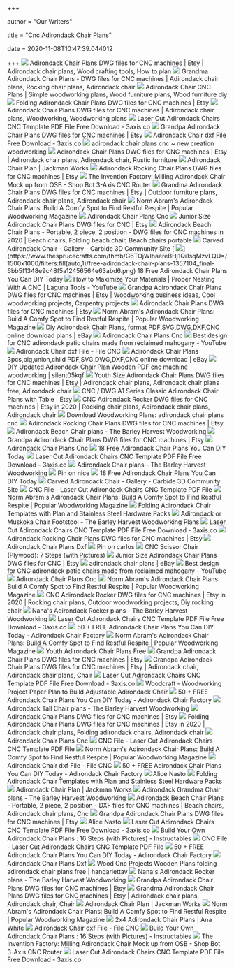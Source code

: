 +++
        
author = "Our Writers"
        
title = "Cnc Adirondack Chair Plans"
        
date = 2020-11-08T10:47:39.044012
        
+++
[ ![](https://i.pinimg.com/originals/00/63/c2/0063c2d5701847679d42f7df264c88dc.jpg)](https://i.pinimg.com/originals/00/63/c2/0063c2d5701847679d42f7df264c88dc.jpg) Adirondack Chair Plans DWG files for CNC machines | Etsy | Adirondack chair  plans, Wood crafting tools, How to plan
[ ![](https://i.pinimg.com/736x/03/c0/1a/03c01a72be343fa8dcd1ae26fd3005a8.jpg)](https://i.pinimg.com/736x/03/c0/1a/03c01a72be343fa8dcd1ae26fd3005a8.jpg) Grandma Adirondack Chair Plans - DWG files for CNC machines | Adirondack  chair plans, Rocking chair plans, Adirondack chair
[ ![](https://i.pinimg.com/736x/e6/9f/39/e69f3932ea54bf3297b1280e99be2958.jpg)](https://i.pinimg.com/736x/e6/9f/39/e69f3932ea54bf3297b1280e99be2958.jpg) Adirondack Chair CNC Plans | Simple woodworking plans, Wood furniture plans,  Wood furniture diy
[ ![](https://i.etsystatic.com/7718162/r/il/95764f/907159526/il_570xN.907159526_e61e.jpg)](https://i.etsystatic.com/7718162/r/il/95764f/907159526/il_570xN.907159526_e61e.jpg) Folding Adirondack Chair Plans DWG files for CNC machines | Etsy
[ ![](https://i.pinimg.com/originals/20/6e/15/206e15330ea75476a3b8459c31ee70f0.jpg)](https://i.pinimg.com/originals/20/6e/15/206e15330ea75476a3b8459c31ee70f0.jpg) Adirondack Chair Plans DWG files for CNC machines | Adirondack chair plans,  Woodworking, Woodworking plans
[ ![](https://3axis.co/user-images/pok3wk87.jpg)](https://3axis.co/user-images/pok3wk87.jpg) Laser Cut Adirondack Chairs CNC Template PDF File Free Download - 3axis.co
[ ![](https://i.etsystatic.com/7718162/r/il/7ba5aa/416092730/il_570xN.416092730_gdp5.jpg)](https://i.etsystatic.com/7718162/r/il/7ba5aa/416092730/il_570xN.416092730_gdp5.jpg) Grandpa Adirondack Chair Plans DWG files for CNC machines | Etsy
[ ![](https://3axis.co/user-images/eox604oz.png)](https://3axis.co/user-images/eox604oz.png) Adirondack Chair dxf File Free Download - 3axis.co
[ ![](http://robbycuthbert.files.wordpress.com/2011/11/dsc04410.jpg?w=920)](http://robbycuthbert.files.wordpress.com/2011/11/dsc04410.jpg?w=920) adirondack chair plans cnc ~ new creation woodworking
[ ![](https://i.pinimg.com/originals/9f/34/59/9f34594a832c5c5fe3611c5f8bcf6474.jpg)](https://i.pinimg.com/originals/9f/34/59/9f34594a832c5c5fe3611c5f8bcf6474.jpg) Adirondack Chair Plans DWG files for CNC machines | Etsy | Adirondack chair  plans, Adirondack chair, Rustic furniture
[ ![](https://i1.wp.com/www.jackmanworks.com/wp-content/uploads/Screenshot-2019-08-25-22.04.51.png?fit=954%2C954&ssl=1)](https://i1.wp.com/www.jackmanworks.com/wp-content/uploads/Screenshot-2019-08-25-22.04.51.png?fit=954%2C954&ssl=1) Adirondack Chair Plan | Jackman Works
[ ![](https://i.etsystatic.com/7718162/r/il/4ef834/909450807/il_570xN.909450807_45w2.jpg)](https://i.etsystatic.com/7718162/r/il/4ef834/909450807/il_570xN.909450807_45w2.jpg) Adirondack Rocking Chair Plans DWG files for CNC machines | Etsy
[ ![](http://1.bp.blogspot.com/-WIT_67J2zzY/UlTpnwQAraI/AAAAAAAADAA/Il4B588YMI8/s1600/chair.jpg)](http://1.bp.blogspot.com/-WIT_67J2zzY/UlTpnwQAraI/AAAAAAAADAA/Il4B588YMI8/s1600/chair.jpg) The Invention Factory: Milling Adirondack Chair Mock up from OSB - Shop Bot  3-Axis CNC Router
[ ![](https://i.pinimg.com/736x/f6/4f/5a/f64f5a6d993df62132c57338b1ebad3d.jpg)](https://i.pinimg.com/736x/f6/4f/5a/f64f5a6d993df62132c57338b1ebad3d.jpg) Grandma Adirondack Chair Plans DWG files for CNC machines | Etsy | Outdoor furniture  plans, Adirondack chair plans, Adirondack chair
[ ![](https://cdn.popularwoodworking.com/wp-content/uploads/2018/12/norm-abrams-and-steven-shanesy-adirondack-chair-opener.jpg)](https://cdn.popularwoodworking.com/wp-content/uploads/2018/12/norm-abrams-and-steven-shanesy-adirondack-chair-opener.jpg) Norm Abram's Adirondack Chair Plans: Build A Comfy Spot to Find Restful  Respite | Popular Woodworking Magazine
[ ![](https://lh3.googleusercontent.com/proxy/uyoXp79i1aU0hS1YyrwWu2VW0HJTDOExIMToIXavEQ2hFU0arxJWh-OEEzW9h48na3xaMjS_bY48MUYdu4bSlYpO7eBOmgqP7wJLUI0bA-EsNTol0vPemdlQf5o=s0-d)](https://lh3.googleusercontent.com/proxy/uyoXp79i1aU0hS1YyrwWu2VW0HJTDOExIMToIXavEQ2hFU0arxJWh-OEEzW9h48na3xaMjS_bY48MUYdu4bSlYpO7eBOmgqP7wJLUI0bA-EsNTol0vPemdlQf5o=s0-d) Adirondack Chair Plans Cnc
[ ![](https://i.etsystatic.com/7718162/r/il/93ca45/498766438/il_570xN.498766438_4m97.jpg)](https://i.etsystatic.com/7718162/r/il/93ca45/498766438/il_570xN.498766438_4m97.jpg) Junior Size Adirondack Chair Plans DWG files for CNC | Etsy
[ ![](https://i.pinimg.com/originals/0a/63/e1/0a63e16d72abd7d3eba19fb187d4d927.jpg)](https://i.pinimg.com/originals/0a/63/e1/0a63e16d72abd7d3eba19fb187d4d927.jpg) Adirondack Beach Chair Plans - Portable, 2 piece, 2 position - DWG files  for CNC machines in 2020 | Beach chairs, Folding beach chair, Beach chairs  portable
[ ![](https://community.carbide3d.com/uploads/default/original/2X/b/ba17bdc02a869c92d7ecf8e0c95e1daa3204e596.JPG)](https://community.carbide3d.com/uploads/default/original/2X/b/ba17bdc02a869c92d7ecf8e0c95e1daa3204e596.JPG) Carved Adirondack Chair - Gallery - Carbide 3D Community Site
[ ![](https://www.thesprucecrafts.com/thmb/G6TOjWIhaereBHj1Qi1sqMzvLQU=/1500x1000/filters:fill(auto,1)/free-adirondack-chair-plans-1357104_final-6bb5f1348e9c48f5a12456564e63abd6.png)](https://www.thesprucecrafts.com/thmb/G6TOjWIhaereBHj1Qi1sqMzvLQU=/1500x1000/filters:fill(auto,1)/free-adirondack-chair-plans-1357104_final-6bb5f1348e9c48f5a12456564e63abd6.png) 18 Free Adirondack Chair Plans You Can DIY Today
[ ![](https://i.ytimg.com/vi/zy2OhR2ISP4/maxresdefault.jpg)](https://i.ytimg.com/vi/zy2OhR2ISP4/maxresdefault.jpg) How to Maximize Your Materials | Proper Nesting With A CNC | Laguna Tools -  YouTube
[ ![](https://i.pinimg.com/originals/ce/99/7d/ce997d33d0f3b9c01f1eef1b4718e750.jpg)](https://i.pinimg.com/originals/ce/99/7d/ce997d33d0f3b9c01f1eef1b4718e750.jpg) Grandpa Adirondack Chair Plans DWG files for CNC machines | Etsy |  Woodworking business ideas, Cool woodworking projects, Carpentry projects
[ ![](https://i.etsystatic.com/7718162/r/il/5c6376/1647423631/il_570xN.1647423631_sx9q.jpg)](https://i.etsystatic.com/7718162/r/il/5c6376/1647423631/il_570xN.1647423631_sx9q.jpg) Adirondack Chair Plans DWG files for CNC machines | Etsy
[ ![](https://cdn.popularwoodworking.com/wp-content/uploads/2018/12/9-norm-abrams-and-steven-shanesy-adirondack-chair-681x1024.jpg)](https://cdn.popularwoodworking.com/wp-content/uploads/2018/12/9-norm-abrams-and-steven-shanesy-adirondack-chair-681x1024.jpg) Norm Abram's Adirondack Chair Plans: Build A Comfy Spot to Find Restful  Respite | Popular Woodworking Magazine
[ ![](https://i.ebayimg.com/images/g/ExQAAOSw2GdfGsa2/s-l300.png)](https://i.ebayimg.com/images/g/ExQAAOSw2GdfGsa2/s-l300.png) Diy Adirondack Chair Plans, format PDF,SVG,DWG,DXF,CNC online download plans  | eBay
[ ![](https://curiolair.files.wordpress.com/2012/05/skull_chair_by_bokusenshi-d3c54lr.jpg?w=630)](https://curiolair.files.wordpress.com/2012/05/skull_chair_by_bokusenshi-d3c54lr.jpg?w=630) Adirondack Chair Plans Cnc
[ ![](https://i.ytimg.com/vi/9aCv-5qz-sc/maxresdefault.jpg)](https://i.ytimg.com/vi/9aCv-5qz-sc/maxresdefault.jpg) Best design for CNC adirondack patio chairs made from reclaimed mahogany -  YouTube
[ ![](https://filecnc.com/8372-home_default/Adirondack-Chair-dxf-File.jpg)](https://filecnc.com/8372-home_default/Adirondack-Chair-dxf-File.jpg) Adirondack Chair dxf File - File CNC
[ ![](https://i.ebayimg.com/images/g/FVYAAOSwg1FfSeXF/s-l300.png)](https://i.ebayimg.com/images/g/FVYAAOSwg1FfSeXF/s-l300.png) Adirondack Chair Plans 3pcs,big,union,child PDF,SVG,DWG,DXF,CNC online  download | eBay
[ ![](http://eyemeansit.files.wordpress.com/2012/10/2012-10-20_11-44-21.jpg)](http://eyemeansit.files.wordpress.com/2012/10/2012-10-20_11-44-21.jpg) DIY Updated Adirondack Chair Plan Wooden PDF cnc machine woodworking |  silent05kqf
[ ![](https://i.pinimg.com/originals/a2/ce/11/a2ce11516b4c34c4c8fb46ba504925ce.jpg)](https://i.pinimg.com/originals/a2/ce/11/a2ce11516b4c34c4c8fb46ba504925ce.jpg) Youth Size Adirondack Chair Plans DWG files for CNC machines | Etsy | Adirondack  chair plans, Adirondack chair plans free, Adirondack chair
[ ![](https://i.etsystatic.com/22507072/r/il/bb0923/2257854589/il_570xN.2257854589_avwa.jpg)](https://i.etsystatic.com/22507072/r/il/bb0923/2257854589/il_570xN.2257854589_avwa.jpg) CNC / DWG A1 Series Classic Adirondack Chair Plans with Table | Etsy
[ ![](https://i.pinimg.com/736x/b4/77/25/b477257c89ddd200364889390b4e2cae.jpg)](https://i.pinimg.com/736x/b4/77/25/b477257c89ddd200364889390b4e2cae.jpg) CNC Adirondack Rocker DWG files for CNC machines | Etsy in 2020 | Rocking chair  plans, Adirondack chair plans, Adirondack chair
[ ![](https://img1.etsystatic.com/009/0/7718162/il_570xN.416142545_1ifm.jpg)](https://img1.etsystatic.com/009/0/7718162/il_570xN.416142545_1ifm.jpg) Download Woodworking Plans: adirondack chair plans cnc
[ ![](https://i.etsystatic.com/7718162/r/il/1e79a6/907434842/il_570xN.907434842_ddyh.jpg)](https://i.etsystatic.com/7718162/r/il/1e79a6/907434842/il_570xN.907434842_ddyh.jpg) Adirondack Rocking Chair Plans DWG files for CNC machines | Etsy
[ ![](http://www.plansinwood.com/CNC4%20large.JPG)](http://www.plansinwood.com/CNC4%20large.JPG) Adirondack Beach Chair plans - The Barley Harvest Woodworking
[ ![](https://i.etsystatic.com/7718162/r/il/dad564/2185852023/il_570xN.2185852023_qnj9.jpg)](https://i.etsystatic.com/7718162/r/il/dad564/2185852023/il_570xN.2185852023_qnj9.jpg) Grandpa Adirondack Chair Plans DWG files for CNC machines | Etsy
[ ![](https://lh4.googleusercontent.com/proxy/6bm_zqc5_bx5n6jRZ9bJx9IcY7CQHWOpCy-p_x-5is4N3_-dy3JsemA_nTWzIKstKhiuyMzK8Aae324NSfh8E9QJg-QxinnUcabB6FBBN4AnNePqxNe80CmZteDYfcXVfA=s0-d)](https://lh4.googleusercontent.com/proxy/6bm_zqc5_bx5n6jRZ9bJx9IcY7CQHWOpCy-p_x-5is4N3_-dy3JsemA_nTWzIKstKhiuyMzK8Aae324NSfh8E9QJg-QxinnUcabB6FBBN4AnNePqxNe80CmZteDYfcXVfA=s0-d) Adirondack Chair Plans Cnc
[ ![](https://www.thesprucecrafts.com/thmb/C7aCFPvuL6mXIvVHqLxomVGshmc=/713x500/filters:no_upscale():max_bytes(150000):strip_icc()/skip-to-my-lou-free-adirondack-chair-plans-580f86e83df78c2c73ab4815.jpg)](https://www.thesprucecrafts.com/thmb/C7aCFPvuL6mXIvVHqLxomVGshmc=/713x500/filters:no_upscale():max_bytes(150000):strip_icc()/skip-to-my-lou-free-adirondack-chair-plans-580f86e83df78c2c73ab4815.jpg) 18 Free Adirondack Chair Plans You Can DIY Today
[ ![](https://cdn.3axis.co/user-images/6o3yl4p7_thumb.jpg)](https://cdn.3axis.co/user-images/6o3yl4p7_thumb.jpg) Laser Cut Adirondack Chairs CNC Template PDF File Free Download - 3axis.co
[ ![](https://www.plansinwood.com/adirondackgroup.JPG)](https://www.plansinwood.com/adirondackgroup.JPG) Adirondack Chair plans - The Barley Harvest Woodworking
[ ![](https://i.pinimg.com/736x/dc/74/a4/dc74a4b186b979c67954fc8a4142ffc6.jpg)](https://i.pinimg.com/736x/dc/74/a4/dc74a4b186b979c67954fc8a4142ffc6.jpg) Pin on nice
[ ![](https://www.thesprucecrafts.com/thmb/uOkvkDe0YtYOQhJg0RKSVm1amlQ=/797x558/filters:no_upscale():max_bytes(150000):strip_icc()/yellawood-free-adirondack-chair-plans-5a0b0b8cb39d03003793f895.jpg)](https://www.thesprucecrafts.com/thmb/uOkvkDe0YtYOQhJg0RKSVm1amlQ=/797x558/filters:no_upscale():max_bytes(150000):strip_icc()/yellawood-free-adirondack-chair-plans-5a0b0b8cb39d03003793f895.jpg) 18 Free Adirondack Chair Plans You Can DIY Today
[ ![](https://community.carbide3d.com/uploads/default/original/2X/c/c5277958cdfb93ab72663609292261233cbf0422.jpg)](https://community.carbide3d.com/uploads/default/original/2X/c/c5277958cdfb93ab72663609292261233cbf0422.jpg) Carved Adirondack Chair - Gallery - Carbide 3D Community Site
[ ![](https://cncfile.com//storage/app/images/2/thumbnail/078yppmo.jpg)](https://cncfile.com//storage/app/images/2/thumbnail/078yppmo.jpg) CNC File - Laser Cut Adirondack Chairs CNC Template PDF File
[ ![](https://cdn.popularwoodworking.com/wp-content/uploads/2018/12/2-norm-abrams-and-steven-shanesy-adirondack-chair-681x1024.jpg)](https://cdn.popularwoodworking.com/wp-content/uploads/2018/12/2-norm-abrams-and-steven-shanesy-adirondack-chair-681x1024.jpg) Norm Abram's Adirondack Chair Plans: Build A Comfy Spot to Find Restful  Respite | Popular Woodworking Magazine
[ ![](https://www.rockler.com/media/catalog/product/cache/3434eb5edc1f5c9809271cab5a58bac7/6/3/63334-02-1000.jpg)](https://www.rockler.com/media/catalog/product/cache/3434eb5edc1f5c9809271cab5a58bac7/6/3/63334-02-1000.jpg) Folding Adirondack Chair Templates with Plan and Stainless Steel Hardware  Packs
[ ![](https://www.plansinwood.com/adirondack%20fs%20both.jpg)](https://www.plansinwood.com/adirondack%20fs%20both.jpg) Adirondack or Muskoka Chair Footstool - The Barley Harvest Woodworking Plans
[ ![](https://cdn.3axis.co/user-images/67wldn81_thumb.jpg)](https://cdn.3axis.co/user-images/67wldn81_thumb.jpg) Laser Cut Adirondack Chairs CNC Template PDF File Free Download - 3axis.co
[ ![](https://i.etsystatic.com/7718162/r/il/977569/931649838/il_570xN.931649838_jku8.jpg)](https://i.etsystatic.com/7718162/r/il/977569/931649838/il_570xN.931649838_jku8.jpg) Adirondack Rocking Chair Plans DWG files for CNC machines | Etsy
[ ![](https://3.bp.blogspot.com/-aBZQP65pgdY/UVBIsXXeaQI/AAAAAAAAAY4/8kew6co08B4/w1200-h630-p-k-no-nu/Comb+Back+Windsor+Arm+Chair+Turnings+Patterns+by+Curtis+Buchanan.tiff)](https://3.bp.blogspot.com/-aBZQP65pgdY/UVBIsXXeaQI/AAAAAAAAAY4/8kew6co08B4/w1200-h630-p-k-no-nu/Comb+Back+Windsor+Arm+Chair+Turnings+Patterns+by+Curtis+Buchanan.tiff) Adirondack Chair Plans Dxf
[ ![](https://i.pinimg.com/originals/39/18/1a/39181abcbeb4215e1897ca35ba5bffea.jpg)](https://i.pinimg.com/originals/39/18/1a/39181abcbeb4215e1897ca35ba5bffea.jpg) Pin on carlos
[ ![](https://cdn.instructables.com/ORIG/FBY/8Y8N/H2MYJRNH/FBY8Y8NH2MYJRNH.jpg)](https://cdn.instructables.com/ORIG/FBY/8Y8N/H2MYJRNH/FBY8Y8NH2MYJRNH.jpg) CNC Scissor Chair (Plywood): 7 Steps (with Pictures)
[ ![](https://i.etsystatic.com/7718162/r/il/cab133/420650145/il_570xN.420650145_ctzr.jpg)](https://i.etsystatic.com/7718162/r/il/cab133/420650145/il_570xN.420650145_ctzr.jpg) Junior Size Adirondack Chair Plans DWG files for CNC | Etsy
[ ![](https://i.ebayimg.com/thumbs/images/g/zGoAAOSwnl1fYOJb/s-l225.jpg)](https://i.ebayimg.com/thumbs/images/g/zGoAAOSwnl1fYOJb/s-l225.jpg) adirondack chair plans | eBay
[ ![](https://i.ytimg.com/vi/9aCv-5qz-sc/hqdefault.jpg)](https://i.ytimg.com/vi/9aCv-5qz-sc/hqdefault.jpg) Best design for CNC adirondack patio chairs made from reclaimed mahogany -  YouTube
[ ![](https://lh3.googleusercontent.com/proxy/gvuVd7pg9e64ZvWqfGMrdliK2oWCu5U9AC7qlTOYrXiZUNTdtpzEivkLAcY_53jLMLA8dHvufNNVv5L2_vJA7ACzyH04PUoQZdEYIyLJR96jTW-O6wJWkDt9vsf0UJa9YuGUK80FMWk=s0-d)](https://lh3.googleusercontent.com/proxy/gvuVd7pg9e64ZvWqfGMrdliK2oWCu5U9AC7qlTOYrXiZUNTdtpzEivkLAcY_53jLMLA8dHvufNNVv5L2_vJA7ACzyH04PUoQZdEYIyLJR96jTW-O6wJWkDt9vsf0UJa9YuGUK80FMWk=s0-d) Adirondack Chair Plans Cnc
[ ![](https://cdn.popularwoodworking.com/wp-content/uploads/2018/12/1-norm-abrams-and-steven-shanesy-adirondack-chair-681x1024.jpg)](https://cdn.popularwoodworking.com/wp-content/uploads/2018/12/1-norm-abrams-and-steven-shanesy-adirondack-chair-681x1024.jpg) Norm Abram's Adirondack Chair Plans: Build A Comfy Spot to Find Restful  Respite | Popular Woodworking Magazine
[ ![](https://i.pinimg.com/originals/b2/6b/c5/b26bc5693c469f4f322da0b12e2368d4.jpg)](https://i.pinimg.com/originals/b2/6b/c5/b26bc5693c469f4f322da0b12e2368d4.jpg) CNC Adirondack Rocker DWG files for CNC machines | Etsy in 2020 | Rocking chair  plans, Outdoor woodworking projects, Diy rocking chair
[ ![](http://www.plansinwood.com/Nana's%20Rocker3%20large.JPG)](http://www.plansinwood.com/Nana's%20Rocker3%20large.JPG) Nana's Adirondack Rocker plans - The Barley Harvest Woodworking
[ ![](https://cdn.3axis.co/user-images/qommknpo_thumb.jpg)](https://cdn.3axis.co/user-images/qommknpo_thumb.jpg) Laser Cut Adirondack Chairs CNC Template PDF File Free Download - 3axis.co
[ ![](https://i2.wp.com/adirondackchairfactory.com/wp-content/uploads/Adirondack-Chair-Plans.jpg?fit=900%2C600&ssl=1)](https://i2.wp.com/adirondackchairfactory.com/wp-content/uploads/Adirondack-Chair-Plans.jpg?fit=900%2C600&ssl=1) 50 + FREE Adirondack Chair Plans You Can DIY Today - Adirondack Chair  Factory
[ ![](https://cdn.popularwoodworking.com/wp-content/uploads/2018/12/7-norm-abrams-and-steven-shanesy-adirondack-chair-681x1024.jpg)](https://cdn.popularwoodworking.com/wp-content/uploads/2018/12/7-norm-abrams-and-steven-shanesy-adirondack-chair-681x1024.jpg) Norm Abram's Adirondack Chair Plans: Build A Comfy Spot to Find Restful  Respite | Popular Woodworking Magazine
[ ![](https://lh3.googleusercontent.com/proxy/LxN6hnYZKG3qU--4EAX-Duml2mLN1eOri2yOando5Vdua4fmsb_MsLbEtdChPmYE_wjjW7Hx1OVWQir2TZtO6FZ17w=s0-d)](https://lh3.googleusercontent.com/proxy/LxN6hnYZKG3qU--4EAX-Duml2mLN1eOri2yOando5Vdua4fmsb_MsLbEtdChPmYE_wjjW7Hx1OVWQir2TZtO6FZ17w=s0-d) Youth Adirondack Chair Plans Free
[ ![](https://i.etsystatic.com/iap/e20483/2348559598/iap_300x300.2348559598_4l3ub8nc.jpg?version=0)](https://i.etsystatic.com/iap/e20483/2348559598/iap_300x300.2348559598_4l3ub8nc.jpg?version=0) Grandpa Adirondack Chair Plans DWG files for CNC machines | Etsy
[ ![](https://i.pinimg.com/736x/21/09/7c/21097cdadc784ba22bd8217c02781308.jpg)](https://i.pinimg.com/736x/21/09/7c/21097cdadc784ba22bd8217c02781308.jpg) Grandpa Adirondack Chair Plans DWG files for CNC machines | Etsy | Adirondack  chair, Adirondack chair plans, Chair
[ ![](https://cdn.3axis.co/user-images/yon0xzp7_thumb.jpg)](https://cdn.3axis.co/user-images/yon0xzp7_thumb.jpg) Laser Cut Adirondack Chairs CNC Template PDF File Free Download - 3axis.co
[ ![](https://woodcraft-production-weblinc.netdna-ssl.com/product_images/woodworking-project-paper-plan-to-build-adjustable-adirondack-chair/584514ed69702d19cc00091c/super_zoom.jpg?c=1480922349)](https://woodcraft-production-weblinc.netdna-ssl.com/product_images/woodworking-project-paper-plan-to-build-adjustable-adirondack-chair/584514ed69702d19cc00091c/super_zoom.jpg?c=1480922349) Woodcraft - Woodworking Project Paper Plan to Build Adjustable Adirondack  Chair
[ ![](https://i2.wp.com/adirondackchairfactory.com/wp-content/uploads/2%C3%974-Adirondack-chair-plan.jpg?resize=900%2C600)](https://i2.wp.com/adirondackchairfactory.com/wp-content/uploads/2%C3%974-Adirondack-chair-plan.jpg?resize=900%2C600) 50 + FREE Adirondack Chair Plans You Can DIY Today - Adirondack Chair  Factory
[ ![](http://www.plansinwood.com/tallchairs5large.JPG)](http://www.plansinwood.com/tallchairs5large.JPG) Adirondack Tall Chair plans - The Barley Harvest Woodworking
[ ![](https://i.etsystatic.com/7718162/d/il/b5ada7/956832990/il_340x270.956832990_5frx.jpg?version=0)](https://i.etsystatic.com/7718162/d/il/b5ada7/956832990/il_340x270.956832990_5frx.jpg?version=0) Adirondack Chair Plans DWG files for CNC machines | Etsy
[ ![](https://i.pinimg.com/originals/69/10/a5/6910a5714be5a97dce721d5c8f0565be.jpg)](https://i.pinimg.com/originals/69/10/a5/6910a5714be5a97dce721d5c8f0565be.jpg) Folding Adirondack Chair Plans DWG files for CNC machines | Etsy in 2020 | Adirondack  chair plans, Folding adirondack chairs, Adirondack chair
[ ![](https://www.instructables.com/files/deriv/FXI/PBZO/H2MYLMNM/FXIPBZOH2MYLMNM.LARGE.jpg)](https://www.instructables.com/files/deriv/FXI/PBZO/H2MYLMNM/FXIPBZOH2MYLMNM.LARGE.jpg) Adirondack Chair Plans Cnc
[ ![](https://cncfile.com//storage/app/images/2/thumbnail/ro6y6zq7.jpg)](https://cncfile.com//storage/app/images/2/thumbnail/ro6y6zq7.jpg) CNC File - Laser Cut Adirondack Chairs CNC Template PDF File
[ ![](https://cdn.popularwoodworking.com/wp-content/uploads/2018/12/4-norm-abrams-and-steven-shanesy-adirondack-chair-1024x681.jpg)](https://cdn.popularwoodworking.com/wp-content/uploads/2018/12/4-norm-abrams-and-steven-shanesy-adirondack-chair-1024x681.jpg) Norm Abram's Adirondack Chair Plans: Build A Comfy Spot to Find Restful  Respite | Popular Woodworking Magazine
[ ![](https://filecnc.com/544-home_default/Stand-Egg-for-Easter-Free-Vector.jpg)](https://filecnc.com/544-home_default/Stand-Egg-for-Easter-Free-Vector.jpg) Adirondack Chair dxf File - File CNC
[ ![](https://i1.wp.com/adirondackchairfactory.com/wp-content/uploads/adirondack-chair-101805531-hero.jpg?resize=700%2C398)](https://i1.wp.com/adirondackchairfactory.com/wp-content/uploads/adirondack-chair-101805531-hero.jpg?resize=700%2C398) 50 + FREE Adirondack Chair Plans You Can DIY Today - Adirondack Chair  Factory
[ ![](http://fab.cba.mit.edu/classes/863.13/people/alice/week5/rietveld_chair.jpg)](http://fab.cba.mit.edu/classes/863.13/people/alice/week5/rietveld_chair.jpg) Alice Nasto
[ ![](https://www.rockler.com/media/catalog/product/cache/5c5edcf249a74e99ece620285918bb9b/6/3/63334-03-1000.jpg)](https://www.rockler.com/media/catalog/product/cache/5c5edcf249a74e99ece620285918bb9b/6/3/63334-03-1000.jpg) Folding Adirondack Chair Templates with Plan and Stainless Steel Hardware  Packs
[ ![](https://i0.wp.com/www.jackmanworks.com/wp-content/uploads/2017/01/31.jpg?fit=1920%2C1080&ssl=1)](https://i0.wp.com/www.jackmanworks.com/wp-content/uploads/2017/01/31.jpg?fit=1920%2C1080&ssl=1) Adirondack Chair Plan | Jackman Works
[ ![](http://www.plansinwood.com/Grandmachairwhite1.JPG)](http://www.plansinwood.com/Grandmachairwhite1.JPG) Adirondack Grandma Chair plans - The Barley Harvest Woodworking
[ ![](https://i.pinimg.com/originals/10/d7/01/10d70109aa613b4578b466e4acd0851b.jpg)](https://i.pinimg.com/originals/10/d7/01/10d70109aa613b4578b466e4acd0851b.jpg) Adirondack Beach Chair Plans - Portable, 2 piece, 2 position - DXF files  for CNC machines | Beach chairs, Adirondack chair plans, Cnc
[ ![](https://i.etsystatic.com/iap/f1befd/2349548198/iap_300x300.2349548198_2s40jwys.jpg?version=0)](https://i.etsystatic.com/iap/f1befd/2349548198/iap_300x300.2349548198_2s40jwys.jpg?version=0) Grandpa Adirondack Chair Plans DWG files for CNC machines | Etsy
[ ![](http://fab.cba.mit.edu/classes/863.13/people/alice/week5/chair_model_back.jpg)](http://fab.cba.mit.edu/classes/863.13/people/alice/week5/chair_model_back.jpg) Alice Nasto
[ ![](https://cdn.3axis.co/user-images/6o3y93j7_thumb.jpg)](https://cdn.3axis.co/user-images/6o3y93j7_thumb.jpg) Laser Cut Adirondack Chairs CNC Template PDF File Free Download - 3axis.co
[ ![](https://content.instructables.com/ORIG/FAG/WHW5/J84QV49S/FAGWHW5J84QV49S.png?auto=webp&frame=1&width=320&md=8f0326ba33ee950924ba7e05a745d015)](https://content.instructables.com/ORIG/FAG/WHW5/J84QV49S/FAGWHW5J84QV49S.png?auto=webp&frame=1&width=320&md=8f0326ba33ee950924ba7e05a745d015) Build Your Own Adirondack Chair Plans : 16 Steps (with Pictures) -  Instructables
[ ![](https://cncfile.com//storage/app/images/4/thumbnail/075yd5po.jpg)](https://cncfile.com//storage/app/images/4/thumbnail/075yd5po.jpg) CNC File - Laser Cut Adirondack Chairs CNC Template PDF File
[ ![](https://i2.wp.com/adirondackchairfactory.com/wp-content/uploads/lawn-chairs.jpg?resize=566%2C555)](https://i2.wp.com/adirondackchairfactory.com/wp-content/uploads/lawn-chairs.jpg?resize=566%2C555) 50 + FREE Adirondack Chair Plans You Can DIY Today - Adirondack Chair  Factory
[ ![](https://cdn.instructables.com/F3Q/CXKI/INT6DJQW/F3QCXKIINT6DJQW.LARGE.jpg)](https://cdn.instructables.com/F3Q/CXKI/INT6DJQW/F3QCXKIINT6DJQW.LARGE.jpg) Adirondack Chair Plans Dxf
[ ![](https://gsnook.files.wordpress.com/2013/03/wp_000435.jpg?w=420)](https://gsnook.files.wordpress.com/2013/03/wp_000435.jpg?w=420) Wood Cnc Projects Wooden Plans folding adirondack chair plans free |  hangariettav
[ ![](http://www.plansinwood.com/Nana's%20Rocker%20large.JPG)](http://www.plansinwood.com/Nana's%20Rocker%20large.JPG) Nana's Adirondack Rocker plans - The Barley Harvest Woodworking
[ ![](https://i.etsystatic.com/iap/638ee5/2038173631/iap_300x300.2038173631_dec09968.jpg?version=0)](https://i.etsystatic.com/iap/638ee5/2038173631/iap_300x300.2038173631_dec09968.jpg?version=0) Grandpa Adirondack Chair Plans DWG files for CNC machines | Etsy
[ ![](https://i.pinimg.com/736x/4c/60/09/4c60097c28f3bbb6ca2b3a144b57ecd6.jpg)](https://i.pinimg.com/736x/4c/60/09/4c60097c28f3bbb6ca2b3a144b57ecd6.jpg) Grandma Adirondack Chair Plans DWG files for CNC machines | Etsy | Adirondack  chair plans, Adirondack chair, Chair
[ ![](https://i1.wp.com/www.jackmanworks.com/wp-content/uploads/MASTER-Adirondack-Chair-update-Page-001.png?fit=154%2C200&ssl=1)](https://i1.wp.com/www.jackmanworks.com/wp-content/uploads/MASTER-Adirondack-Chair-update-Page-001.png?fit=154%2C200&ssl=1) Adirondack Chair Plan | Jackman Works
[ ![](https://cdn.popularwoodworking.com/wp-content/uploads/2018/12/8-norm-abrams-and-steven-shanesy-adirondack-chair-1024x681.jpg)](https://cdn.popularwoodworking.com/wp-content/uploads/2018/12/8-norm-abrams-and-steven-shanesy-adirondack-chair-1024x681.jpg) Norm Abram's Adirondack Chair Plans: Build A Comfy Spot to Find Restful  Respite | Popular Woodworking Magazine
[ ![](https://www.ana-white.com/sites/default/files/images/3154828028_1370546324.jpg)](https://www.ana-white.com/sites/default/files/images/3154828028_1370546324.jpg) 2x4 Adirondack Chair Plans | Ana White
[ ![](https://filecnc.com/10974-home_default/Box-Templates-dxf-File.jpg)](https://filecnc.com/10974-home_default/Box-Templates-dxf-File.jpg) Adirondack Chair dxf File - File CNC
[ ![](https://content.instructables.com/ORIG/F24/UXQ0/J84QUXT4/F24UXQ0J84QUXT4.jpg?auto=webp&frame=1&width=320&md=ab6931739b84b652b5c2873569df471a)](https://content.instructables.com/ORIG/F24/UXQ0/J84QUXT4/F24UXQ0J84QUXT4.jpg?auto=webp&frame=1&width=320&md=ab6931739b84b652b5c2873569df471a) Build Your Own Adirondack Chair Plans : 16 Steps (with Pictures) -  Instructables
[ ![](http://3.bp.blogspot.com/-TOb64FBDMx0/UlTV0hhSqiI/AAAAAAAAC-c/1K8A8zg0r3E/s1600/IMAG0703.jpg)](http://3.bp.blogspot.com/-TOb64FBDMx0/UlTV0hhSqiI/AAAAAAAAC-c/1K8A8zg0r3E/s1600/IMAG0703.jpg) The Invention Factory: Milling Adirondack Chair Mock up from OSB - Shop Bot  3-Axis CNC Router
[ ![](https://cdn.3axis.co/user-images/p7ymdkp7_thumb.jpg)](https://cdn.3axis.co/user-images/p7ymdkp7_thumb.jpg) Laser Cut Adirondack Chairs CNC Template PDF File Free Download - 3axis.co
